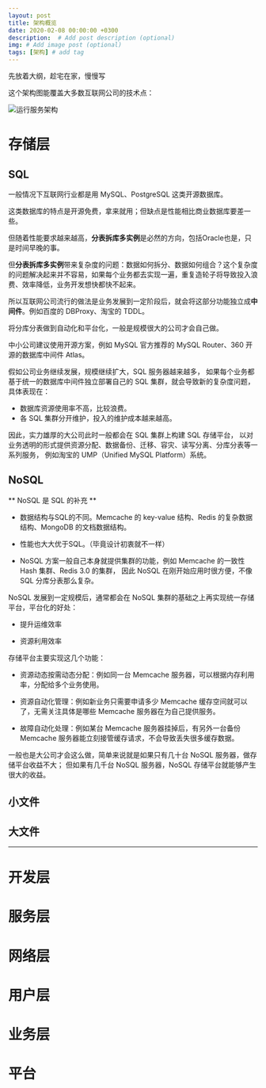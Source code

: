 ```yaml
---
layout: post
title: 架构概览
date: 2020-02-08 00:00:00 +0300
description:  # Add post description (optional)
img: # Add image post (optional)
tags: [架构] # add tag
---
```


先放着大纲，趁宅在家，慢慢写

这个架构图能覆盖大多数互联网公司的技术点：

![运行服务架构]({{site.baseurl}}/assets/img/post/通用架构.png)

# 存储层

## SQL

一般情况下互联网行业都是用 MySQL、PostgreSQL 这类开源数据库。

这类数据库的特点是开源免费，拿来就用；但缺点是性能相比商业数据库要差一些。

但随着性能要求越来越高，**分表拆库多实例**是必然的方向，包括Oracle也是，只是时间早晚的事。

但**分表拆库多实例**带来复杂度的问题：数据如何拆分、数据如何组合？这个复杂度的问题解决起来并不容易，如果每个业务都去实现一遍，重复造轮子将导致投入浪费、效率降低，业务开发想快都快不起来。

所以互联网公司流行的做法是业务发展到一定阶段后，就会将这部分功能独立成**中间件**。例如百度的 DBProxy、淘宝的 TDDL。

将分库分表做到自动化和平台化，一般是规模很大的公司才会自己做。

中小公司建议使用开源方案，例如 MySQL 官方推荐的 MySQL Router、360 开源的数据库中间件 Atlas。

假如公司业务继续发展，规模继续扩大，SQL 服务器越来越多，
如果每个业务都基于统一的数据库中间件独立部署自己的 SQL 集群，就会导致新的复杂度问题，具体表现在：

- 数据库资源使用率不高，比较浪费。
- 各 SQL 集群分开维护，投入的维护成本越来越高。

因此，实力雄厚的大公司此时一般都会在 SQL 集群上构建 SQL 存储平台，
以对业务透明的形式提供资源分配、数据备份、迁移、容灾、读写分离、分库分表等一系列服务，
例如淘宝的 UMP（Unified MySQL Platform）系统。

## NoSQL

** NoSQL 是 SQL 的补充 **

- 数据结构与SQL的不同。Memcache 的 key-value 结构、Redis 的复杂数据结构、MongoDB 的文档数据结构。

- 性能也大大优于SQL。（毕竟设计初衷就不一样）

- NoSQL 方案一般自己本身就提供集群的功能，例如 Memcache 的一致性 Hash 集群、Redis 3.0 的集群，
因此 NoSQL 在刚开始应用时很方便，不像 SQL 分库分表那么复杂。

NoSQL 发展到一定规模后，通常都会在 NoSQL 集群的基础之上再实现统一存储平台，平台化的好处：

- 提升运维效率

- 资源利用效率

存储平台主要实现这几个功能：

- 资源动态按需动态分配：例如同一台 Memcache 服务器，可以根据内存利用率，分配给多个业务使用。

- 资源自动化管理：例如新业务只需要申请多少 Memcache 缓存空间就可以了，无需关注具体是哪些 Memcache 服务器在为自己提供服务。

- 故障自动化处理：例如某台 Memcache 服务器挂掉后，有另外一台备份 Memcache 服务器能立刻接管缓存请求，不会导致丢失很多缓存数据。


一般也是大公司才会这么做，简单来说就是如果只有几十台 NoSQL 服务器，做存储平台收益不大；
但如果有几千台 NoSQL 服务器，NoSQL 存储平台就能够产生很大的收益。

## 小文件 

## 大文件


---


# 开发层

# 服务层

# 网络层

# 用户层

# 业务层

# 平台